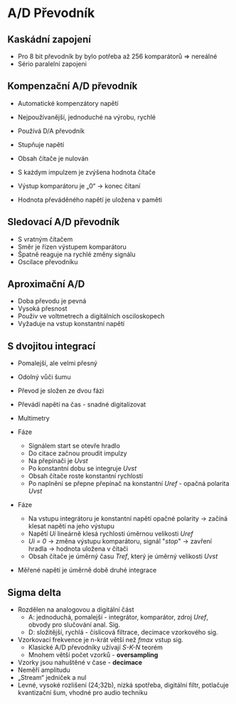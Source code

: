 # A/D Převodník

## Kaskádní zapojení

- Pro 8 bit převodník by bylo potřeba až 256 komparátorů => nereálné
- Sério paralelní zapojeni

## Kompenzační A/D převodník

- Automatické kompenzátory napětí
- Nejpoužívanější, jednoduché na výrobu, rychlé
- Používá D/A převodník

- Stupňuje napětí
- Obsah čítače je nulován
- S każdym impulzem je zvýšena hodnota čítače
- Výstup komparátoru je „0“ -> konec čítaní
- Hodnota převáděného napětí je uložena v paměti

## Sledovací A/D převodník

- S vratným čítačem
- Směr je řízen výstupem komparátoru
- Špatně reaguje na rychlé změny signálu
- Oscilace převodníku

## Aproximační A/D

- Doba převodu je pevná
- Vysoká přesnost
- Použiv ve voltmetrech a digitálních osciloskopech
- Vyžaduje na vstup konstantní napětí

## S dvojitou integrací

- Pomalejší, ale velmi přesný
- Odolný vůči šumu
- Převod je složen ze dvou fázi
- Převádí napětí na čas - snadné digitalizovat
- Multimetry
- Fáze
  - Signálem start se otevře hradlo
  - Do citace začnou proudit impulzy
  - Na přepínači je *Uvst*
  - Po konstantní dobu se integruje *Uvst*
  - Obsah čítače roste konstantní rychlostí
  - Po naplnění se přepne přepínač na konstantní *Uref* - opačná polarita *Uvst*
- Fáze
  - Na vstupu integrátoru je konstantní napětí opačné polarity -> začíná klesat napětí na jeho výstupu
  - Napětí *Ui* lineárně klesá rychlosti úměrnou velikosti *Uref*
  - *Ui = 0* -> změna výstupu komparátoru, signál "*stop*" -> zavření hradla -> hodnota uložena v čítači
  - Obsah čítače je úměrný času *Tref*, který je úměrný velikosti *Uvst*

- Měřené napětí je úměrně době druhé integrace

## Sigma delta

- Rozdělen na analogovou a digitální část
  - A: jednoduchá, pomalejší - integrátor, komparátor, zdroj *Uref*, obvody pro slučování anal. Sig.
  - D: složitější, rychlá - číslicová filtrace, decimace vzorkového sig.
- Vzorkovací frekvence je n-krát větší než *fmax* vstup sig.
  - Klasické A/D převodníky užívají *S-K-N* teorém
  - Mnohem větší počet vzorků - **oversampling**
- Vzorky jsou nahuštěné v čase - **decimace**
- Neměří amplitudu
- „Stream“ jedniček a nul
- Levné, vysoké rozlišení (24;32b), nízká spotřeba, digitální filtr, potlačuje kvantizační šum, vhodné pro audio techniku
